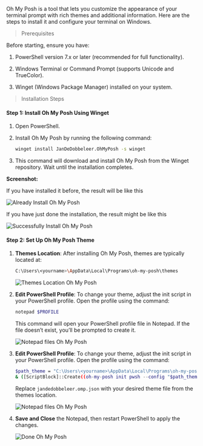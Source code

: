 <p>
Oh My Posh is a tool that lets you customize the appearance of your terminal prompt with rich themes and additional information. Here are the steps to install it and configure your terminal on Windows.
</p>

> Prerequisites
<div class="space-y-3">
  <p>
    Before starting, ensure you have:
  </p>
  <ol className="list-disc space-y-3 pb-2 pl-10">
    <li>
      <p>PowerShell version 7.x or later (recommended for full functionality).</p>
    </li>
    <li>
      <p>Windows Terminal or Command Prompt (supports Unicode and TrueColor).</p>
    </li>
    <li>
      <p>Winget (Windows Package Manager) installed on your system.</p>
    </li>
  </ol>
</div>

> Installation Steps

<div class="space-y-3">
  <h4><strong>Step 1: Install Oh My Posh Using Winget</strong></h4>
  <ol className="list-decimal space-y-3 pb-2 pl-10">
  <li>
    <p>Open PowerShell.</p>
  </li>
  <li>
    <p>Install Oh My Posh by running the following command:</p>

```bash
winget install JanDeDobbeleer.OhMyPosh -s winget
```
  </li>
  <li>
    <p>This command will download and install Oh My Posh from the Winget repository. Wait until the installation completes.</p>
  </li>
  </ol>

  <p><strong>Screenshot: </strong></p>
  <p>If you have installed it before, the result will be like this</p>
  <p class="rounded-xl w-full border border-zinc-200 dark:border-zinc-800">
    <img 
      src="https://res.cloudinary.com/aiiimmmm/image/upload/v1725628801/Screenshot_2024-09-06_201816_cgbmip.png" 
      alt="Already Install Oh My Posh" 
    />
  </p>
  <p>If you have just done the installation, the result might be like this</p>
  <p class="rounded-xl w-full border border-zinc-200 dark:border-zinc-800">
    <img 
      src="https://res.cloudinary.com/aiiimmmm/image/upload/v1725625910/Screenshot_Installation_Oh_My_Posh_faezji.png" 
      alt="Successfully Install Oh My Posh" 
    />
  </p>
</div>


<div class="space-y-3">
  <h4><strong>Step 2: Set Up Oh My Posh Theme</strong></h4>
  <ol className="list-decimal space-y-3 pb-2 pl-10">
  <li class="pb-4">
    <p><strong>Themes Location</strong>: After installing Oh My Posh, themes are typically located at:</p>

```bash
C:\Users\<yourname>\AppData\Local\Programs\oh-my-posh\themes
```
  
  <p class="rounded-xl w-full border border-zinc-200 dark:border-zinc-800">
    <img 
      src="https://res.cloudinary.com/aiiimmmm/image/upload/v1725629538/Screenshot_2024-09-06_203155_vtdcj6.png" 
      alt="Themes Location Oh My Posh" 
    />
  </p>
  </li>


  <li class="pb-4">
    <p><strong>Edit PowerShell Profile</strong>: To change your theme, adjust the init script in your PowerShell profile. Open the profile using the command:</p>

```bash
notepad $PROFILE
```
  <p class="pb-2">This command will open your PowerShell profile file in Notepad. If the file doesn’t exist, you’ll be prompted to create it.</p>
  <p class="rounded-xl w-full border border-zinc-200 dark:border-zinc-800">
    <img 
      src="https://res.cloudinary.com/aiiimmmm/image/upload/v1725632164/Screenshot_2024-09-06_211531_dowmgz.png" 
      alt="Notepad files Oh My Posh" 
    />
  </p>
  </li>
  
  <li class="pb-4">
    <p>
      <strong>Edit PowerShell Profile</strong>: To change your theme, adjust the init script in your PowerShell profile. Open the profile using the command:
    </p>

```bash
$path_theme = "C:\Users\<yourname>\AppData\Local\Programs\oh-my-posh\themes"
& ([ScriptBlock]::Create((oh-my-posh init pwsh --config "$path_theme\jandedobbeleer.omp.json" --print) -join "`n"))
```
  <p class="pb-2">
    Replace <code>jandedobbeleer.omp.json</code> with your desired theme file from the themes location.
  </p>
  <p class="rounded-xl w-full border border-zinc-200 dark:border-zinc-800">
    <img 
      src="https://res.cloudinary.com/aiiimmmm/image/upload/v1725628809/Screenshot_2024-09-06_201934_tytmjv.png" 
      alt="Notepad files Oh My Posh" 
    />
  </p>
  </li>


  <li class="pb-4">
    <p class="pb-2">
      <strong>Save and Close</strong> the Notepad, then restart PowerShell to apply the changes.
    </p>
    <p class="rounded-xl w-full border border-zinc-200 dark:border-zinc-800">
      <img 
        src="https://res.cloudinary.com/aiiimmmm/image/upload/v1725631289/Screenshot_2024-09-06_210103_lzfksm.png" 
        alt="Done Oh My Posh" 
      />
    </p>
  </li>
  </ol>
</div>

